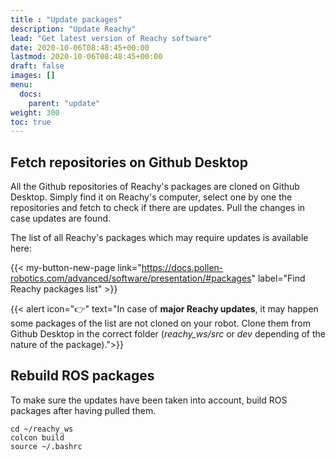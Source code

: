 ```yaml
---
title : "Update packages"
description: "Update Reachy"
lead: "Get latest version of Reachy software"
date: 2020-10-06T08:48:45+00:00
lastmod: 2020-10-06T08:48:45+00:00
draft: false
images: []
menu:
  docs:
    parent: "update"
weight: 300
toc: true
---
```


## Fetch repositories on Github Desktop

All the Github repositories of Reachy's packages are cloned on Github Desktop. 
Simply find it on Reachy's computer, select one by one the repositories and fetch to check if there are updates. Pull the changes in case updates are found.  

The list of all Reachy's packages which may require updates is available here:  

{{< my-button-new-page link="https://docs.pollen-robotics.com/advanced/software/presentation/#packages" label="Find Reachy packages list" >}}

{{< alert icon="👉" text="In case of <b>major Reachy updates</b>, it may happen some packages of the list are not cloned on your robot. Clone them from Github Desktop in the correct folder (<i>reachy_ws/src</i> or <i>dev</i> depending of the nature of the package).">}}

## Rebuild ROS packages

To make sure the updates have been taken into account, build ROS packages after having pulled them.
```
cd ~/reachy_ws
colcon build 
source ~/.bashrc
```